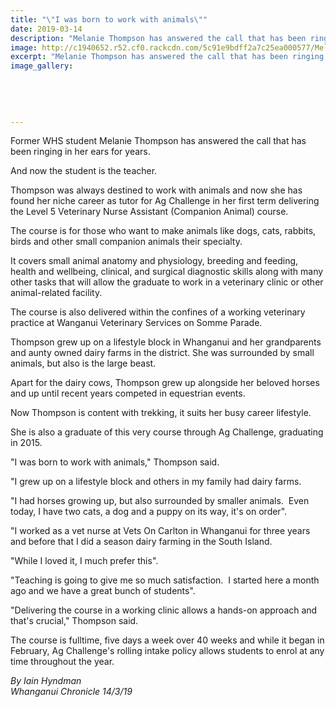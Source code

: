 ```yaml
---
title: "\"I was born to work with animals\""
date: 2019-03-14
description: "Melanie Thompson has answered the call that has been ringing in her ears for years. And now the student teacher..."
image: http://c1940652.r52.cf0.rackcdn.com/5c91e9bdff2a7c25ea000577/Melanie-Thompson-ex-250.Chron-14.3.19.jpg
excerpt: "Melanie Thompson has answered the call that has been ringing in her ears for years. And now the student teacher."
image_gallery:
    
    
    
    
    
---
```


<p data-bind="text: $data">Former WHS student Melanie Thompson has answered the call that has been ringing in her ears for years.</p>
<p data-bind="text: $data">And now the student is the teacher.</p>
<p data-bind="text: $data">Thompson was always destined to work with animals and now she has found her niche career as tutor for Ag Challenge in her first term delivering the Level 5 Veterinary Nurse Assistant (Companion Animal) course.</p>
<p data-bind="text: $data">The course is for those who want to make animals like dogs, cats, rabbits, birds and other small companion animals their specialty.</p>
<p data-bind="text: $data">It covers small animal anatomy and physiology, breeding and feeding, health and wellbeing, clinical, and surgical diagnostic skills along with many other tasks that will allow the graduate to work in a veterinary clinic or other animal-related facility.</p>
<p data-bind="text: $data">The course is also delivered within the confines of a working veterinary practice at Wanganui Veterinary Services on Somme Parade.</p>
<p data-bind="text: $data">Thompson grew up on a lifestyle block in Whanganui and her grandparents and aunty owned dairy farms in the district. She was surrounded by small animals, but also is the large beast.</p>
<p data-bind="text: $data">Apart for the dairy cows, Thompson grew up alongside her beloved horses and up until recent years competed in equestrian events.</p>
<p data-bind="text: $data">Now Thompson is content with trekking, it suits her busy career lifestyle.</p>
<p data-bind="text: $data">She is also a graduate of this very course through Ag Challenge, graduating in 2015.</p>
<p data-bind="text: $data">"I was born to work with animals," Thompson said.</p>
<p data-bind="text: $data">"I grew up on a lifestyle block and others in my family had dairy farms.</p>
<p data-bind="text: $data">"I had horses growing up, but also surrounded by smaller animals.&nbsp; Even today, I have two cats, a dog and a puppy on its way, it's on order".</p>
<p data-bind="text: $data">"I worked as a vet nurse at Vets On Carlton in Whanganui for three years and before that I did a season dairy farming in the South Island.</p>
<p data-bind="text: $data">"While I loved it, I much prefer this".</p>
<p data-bind="text: $data">"Teaching is going to give me so much satisfaction.&nbsp; I started here a month ago and we have a great bunch of students".</p>
<p data-bind="text: $data">"Delivering the course in a working clinic allows a hands-on approach and that's crucial," Thompson said.</p>
<p data-bind="text: $data">The course is fulltime, five days a week over 40 weeks and while it began in February, Ag Challenge's rolling intake policy allows students to enrol at any time throughout the year.&nbsp;</p>
<p data-bind="text: $data"><em>By Iain Hyndman</em><br /><em>Whanganui Chronicle 14/3/19</em></p>

